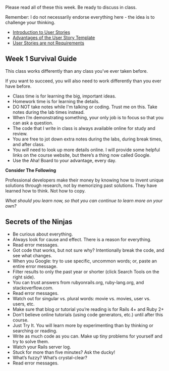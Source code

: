 
Please read all of these this week.  Be ready to discuss in class.

Remember: I do not necessarily endorse everything here - the idea is to challenge your thinking.  

* [Introduction to User Stories](http://en.wikipedia.org/wiki/User_story)
* [Advantages of the User Story Template](http://www.mountaingoatsoftware.com/blog/advantages-of-the-as-a-user-i-want-user-story-template)
* [User Stories are not Requirements](http://www.scrumalliance.org/community/articles/2010/april/new-to-user-stories)

## Week 1 Survival Guide

This class works differently than any class you’ve ever taken before.

If you want to succeed, you will also need to work differently than you ever have before.

* Class time is for learning the big, important ideas. 
* Homework time is for learning the details. 
* DO NOT take notes while I'm talking or coding.  Trust me on this.  Take notes during the lab times instead.
* When I’m demonstrating something, your only job is to focus so that you can ask a question.
* The code that I write in class is always available online for study and review.
* You are free to jot down extra notes during the labs, during break times, and after class.
* You *will* need to look up more details online. I will provide some helpful links on the course website, but there’s a thing now called Google.
* Use the Aha! Board to your advantage, every day.


**Consider The Following**

Professional developers make their money by knowing how to invent unique solutions through research, not by memorizing past solutions. They have learned how to think. Not how to copy.   

_What should you learn now, so that you can continue to learn more on your own?_

## Secrets of the Ninjas

- Be curious about everything.
- Always look for cause and effect. There is a reason for everything.
- Read error messages.
- Got code that works, but not sure why? Intentionally break the code, and see what changes.
- When you Google: try to use specific, uncommon words; or, paste an entire error message.
- Filter results to only the past year or shorter (click Search Tools on the right side).
- You can trust answers from rubyonrails.org, ruby-lang.org, and stackoverflow.com.
- Read error messages.
- Watch out for singular vs. plural words: movie vs. movies, user vs. users, etc.
- Make sure that blog or tutorial you’re reading is for Rails 4+ and Ruby 2+
- Don’t believe online tutorials (using code generators, etc.) until after this course.
- Just Try It. You will learn more by experimenting than by thinking or searching or reading. 
- Write as much code as you can. Make up tiny problems for yourself and try to solve them.
- Watch your Rails server log.
- Stuck for more than five minutes? Ask the ducky!
- What’s fuzzy? What’s crystal-clear?
- Read error messages.

